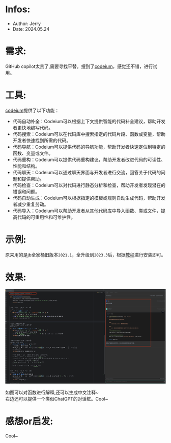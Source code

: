 # Infos:

- Author: Jerry
- Date: 2024.05.24

# 需求:

GitHub copilot太贵了,需要寻找平替。搜到了[codeium](https://codeium.com/)，感觉还不错，进行试用。

# 工具:

[codeium](https://codeium.com/)提供了以下功能：

- 代码自动补全：Codeium可以根据上下文提供智能的代码补全建议，帮助开发者更快地编写代码。
- 代码搜索：Codeium可以在代码库中搜索指定的代码片段、函数或变量，帮助开发者快速找到所需的代码。
- 代码导航：Codeium可以提供代码的导航功能，帮助开发者快速定位到特定的函数、变量或文件。
- 代码重构：Codeium可以提供代码重构建议，帮助开发者改进代码的可读性、性能和结构。
- 代码聊天：Codeium可以通过聊天界面与开发者进行交流，回答关于代码的问题和提供帮助。
- 代码检查：Codeium可以对代码进行静态分析和检查，帮助开发者发现潜在的错误和问题。
- 代码自动生成：Codeium可以根据指定的模板或规则自动生成代码，帮助开发者减少重复劳动。
- 代码导入：Codeium可以帮助开发者从其他代码库中导入函数、类或文件，提高代码的可重用性和可维护性。

# 示例:

原来用的是jb全家桶旧版本`2021.1`，全升级到`2023.3`后，根据[教程](https://codeium.com/jetbrains_tutorial)进行安装即可。

# 效果:

![20240524071030](https://raw.githubusercontent.com/jerrychan807/imggg/master/image/20240524071030.png)

如图可以对函数进行解释,还可以生成中文注释~     
右边还可以提供一个类似ChatGPT的对话框。Cool~

# 感想or启发:

Cool~